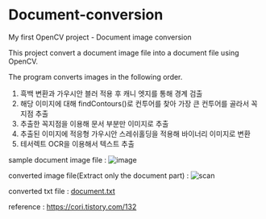 # Document-conversion
My first OpenCV project - Document image conversion

This project convert a document image file into a document file using OpenCV.

The program converts images in the following order.

1. 흑백 변환과 가우시안 블러 적용 후 캐니 엣지를 통해 경계 검출
2. 해당 이미지에 대해 findContours()로 컨투어를 찾아 가장 큰 컨투어를 골라서 꼭지점 추출
3. 추출한 꼭지점을 이용해 문서 부분만 이미지로 추출
4. 추출된 이미지에 적응형 가우시안 스레쉬홀딩을 적용해 바이너리 이미지로 변환
5. 테서렉트 OCR을 이용해서 텍스트 추출

sample document image file :
![image](https://github.com/Rudolf35/Document-conversion/assets/71507364/efe959cd-197e-45a6-93ea-6cc7df9138c4)

converted image file(Extract only the document part) :
![scan](https://github.com/Rudolf35/Document-conversion/assets/71507364/10a35f62-a91e-40d4-8caa-9022d29535af)

converted txt file :
[document.txt](https://github.com/Rudolf35/Document-conversion/files/11582181/document.txt)


reference : https://cori.tistory.com/132
